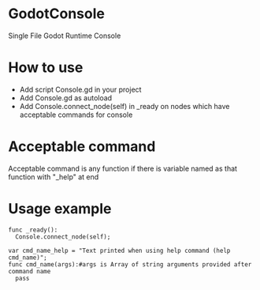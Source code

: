 # GodotConsole
Single File Godot Runtime Console

# How to use
- Add script Console.gd in your project
- Add Console.gd as autoload
- Add Console.connect_node(self) in _ready on nodes which have acceptable commands for console

# Acceptable command
Acceptable command is any function if there is variable named as that function with "_help" at end

# Usage example
```gdscript
func _ready():
  Console.connect_node(self);

var cmd_name_help = "Text printed when using help command (help cmd_name)";
func cmd_name(args):#args is Array of string arguments provided after command name
  pass
```
